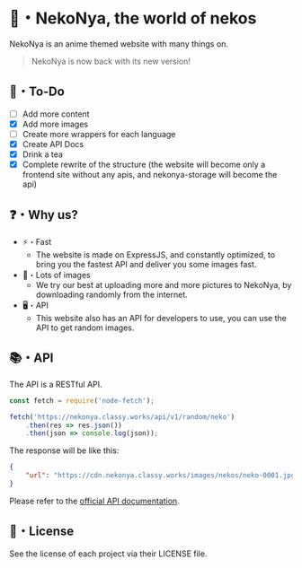 # 🌿・NekoNya, the world of nekos

NekoNya is an anime themed website with many things on.

> NekoNya is now back with its new version!

## 📝・To-Do

- [ ] Add more content
- [x] Add more images
- [ ] Create more wrappers for each language
- [x] Create API Docs
- [x] Drink a tea
- [x] Complete rewrite of the structure (the website will become only a frontend site without any apis, and nekonya-storage will become the api)

## ❓・Why us?

- ⚡・Fast
  - The website is made on ExpressJS, and constantly optimized, to bring you the fastest API and deliver you some images fast.
- 📜・Lots of images
  - We try our best at uploading more and more pictures to NekoNya, by downloading randomly from the internet.
- 🖥・API
  - This website also has an API for developers to use, you can use the API to get random images.

## 📚・API

The API is a RESTful API.
```js
const fetch = require('node-fetch');

fetch('https://nekonya.classy.works/api/v1/random/neko')
    .then(res => res.json())
    .then(json => console.log(json));
```
The response will be like this:
```json
{
    "url": "https://cdn.nekonya.classy.works/images/nekos/neko-0001.jpg"
}
```

Please refer to the [official API documentation](https://docs.classydev.fr/nekonya).

## 📜・License

See the license of each project via their LICENSE file.
